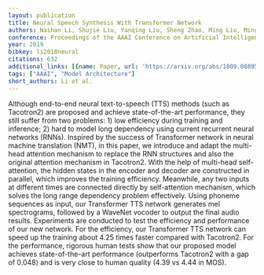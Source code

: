 ```yaml
---
layout: publication
title: Neural Speech Synthesis With Transformer Network
authors: Naihan Li, Shujie Liu, Yanqing Liu, Sheng Zhao, Ming Liu, Ming Zhou
conference: Proceedings of the AAAI Conference on Artificial Intelligence
year: 2019
bibkey: li2018neural
citations: 632
additional_links: [{name: Paper, url: 'https://arxiv.org/abs/1809.08895'}]
tags: ["AAAI", "Model Architecture"]
short_authors: Li et al.
---
```

Although end-to-end neural text-to-speech (TTS) methods (such as Tacotron2)
are proposed and achieve state-of-the-art performance, they still suffer from
two problems: 1) low efficiency during training and inference; 2) hard to model
long dependency using current recurrent neural networks (RNNs). Inspired by the
success of Transformer network in neural machine translation (NMT), in this
paper, we introduce and adapt the multi-head attention mechanism to replace the
RNN structures and also the original attention mechanism in Tacotron2. With the
help of multi-head self-attention, the hidden states in the encoder and decoder
are constructed in parallel, which improves the training efficiency. Meanwhile,
any two inputs at different times are connected directly by self-attention
mechanism, which solves the long range dependency problem effectively. Using
phoneme sequences as input, our Transformer TTS network generates mel
spectrograms, followed by a WaveNet vocoder to output the final audio results.
Experiments are conducted to test the efficiency and performance of our new
network. For the efficiency, our Transformer TTS network can speed up the
training about 4.25 times faster compared with Tacotron2. For the performance,
rigorous human tests show that our proposed model achieves state-of-the-art
performance (outperforms Tacotron2 with a gap of 0.048) and is very close to
human quality (4.39 vs 4.44 in MOS).